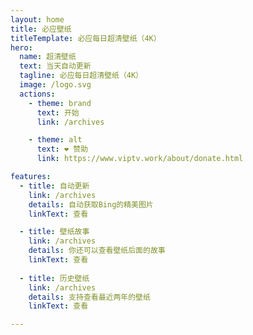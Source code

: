 ```yaml
---
layout: home
title: 必应壁纸 
titleTemplate: 必应每日超清壁纸（4K）
hero:
  name: 超清壁纸 
  text: 当天自动更新
  tagline: 必应每日超清壁纸（4K）
  image: /logo.svg
  actions:
    - theme: brand
      text: 开始
      link: /archives

    - theme: alt
      text: ❤️ 赞助
      link: https://www.viptv.work/about/donate.html  

features:
  - title: 自动更新
    link: /archives
    details: 自动获取Bing的精美图片
    linkText: 查看

  - title: 壁纸故事
    link: /archives
    details: 你还可以查看壁纸后面的故事
    linkText: 查看  
    
  - title: 历史壁纸
    link: /archives
    details: 支持查看最近两年的壁纸
    linkText: 查看   

---
```


<confetti />

<script setup>
import {
  VPTeamPage,
  VPTeamPageTitle,
  VPTeamMembers
} from 'vitepress/theme';

 const icons = {
  bilibili: `<svg xmlns="http://www.w3.org/2000/svg" xmlns:xlink="http://www.w3.org/1999/xlink" aria-hidden="true" role="img"
  width="20" height="20" viewBox="0 0 512 512">
  <path fill="currentColor"
    d="M488.6 104.1c16.7 18.1 24.4 39.7 23.3 65.7v202.4c-.4 26.4-9.2 48.1-26.5 65.1c-17.2 17-39.1 25.9-65.5 26.7H92.02c-26.45-.8-48.21-9.8-65.28-27.2C9.682 419.4.767 396.5 0 368.2V169.8c.767-26 9.682-47.6 26.74-65.7C43.81 87.75 65.57 78.77 92.02 78h29.38L96.05 52.19c-5.75-5.73-8.63-13-8.63-21.79c0-8.8 2.88-16.06 8.63-21.797C101.8 2.868 109.1 0 117.9 0s16.1 2.868 21.9 8.603L213.1 78h88l74.5-69.397C381.7 2.868 389.2 0 398 0c8.8 0 16.1 2.868 21.9 8.603c5.7 5.737 8.6 12.997 8.6 21.797c0 8.79-2.9 16.06-8.6 21.79L394.6 78h29.3c26.4.77 48 9.75 64.7 26.1zm-38.8 69.7c-.4-9.6-3.7-17.4-10.7-23.5c-5.2-6.1-14-9.4-22.7-9.8H96.05c-9.59.4-17.45 3.7-23.58 9.8c-6.14 6.1-9.4 13.9-9.78 23.5v194.4c0 9.2 3.26 17 9.78 23.5s14.38 9.8 23.58 9.8H416.4c9.2 0 17-3.3 23.3-9.8c6.3-6.5 9.7-14.3 10.1-23.5V173.8zm-264.3 42.7c6.3 6.3 9.7 14.1 10.1 23.2V273c-.4 9.2-3.7 16.9-9.8 23.2c-6.2 6.3-14 9.5-23.6 9.5c-9.6 0-17.5-3.2-23.6-9.5c-6.1-6.3-9.4-14-9.8-23.2v-33.3c.4-9.1 3.8-16.9 10.1-23.2c6.3-6.3 13.2-9.6 23.3-10c9.2.4 17 3.7 23.3 10zm191.5 0c6.3 6.3 9.7 14.1 10.1 23.2V273c-.4 9.2-3.7 16.9-9.8 23.2c-6.1 6.3-14 9.5-23.6 9.5c-9.6 0-17.4-3.2-23.6-9.5c-7-6.3-9.4-14-9.7-23.2v-33.3c.3-9.1 3.7-16.9 10-23.2c6.3-6.3 14.1-9.6 23.3-10c9.2.4 17 3.7 23.3 10z">
  </path>
</svg>`,
}

const members = [
  {
    avatar: 'https://www.github.com/Chocolate1999.png',
    name: 'Choi Yang',
    title: '逆水行舟，不进则退',
    desc: 'FE Developer<br/>Creator @ <a href="https://github.com/chodocs/chodocs" target="_blank">ChoDocs</a>',
    links: [
      { icon: 'github', link: 'https://github.com/Chocolate1999' },
      {
       icon: { svg: icons.bilibili } ,link: "https://space.bilibili.com/351534170",
      },
      { icon: 'youtube', link: 'https://www.youtube.com/@chocolate1999'},
    ]
  },
  {
    avatar: 'https://www.github.com/HearLing.png',
    name: 'HearLing',
    title: '热爱学习，不秃头',
    desc: 'FE Developer',
    links: [
      { icon: 'github', link: 'https://github.com/HearLing' },
      {
       icon: { svg: icons.bilibili } ,link: "https://space.bilibili.com/201738571",
      },
    ]
  },
]
</script>

<VPTeamPage>
  <VPTeamPageTitle>
    <template #title>
      核心成员介绍
    </template>
  </VPTeamPageTitle>
  <VPTeamMembers
    :members="members"
  />
</VPTeamPage>
